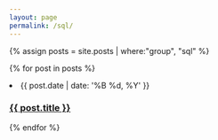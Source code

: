 ```yaml
---
layout: page
permalink: /sql/
---
```

{% assign posts = site.posts | where:"group", "sql" %}

{% for post in posts %}
<li>
<span class="date">{{ post.date | date: '%B %d, %Y' }}</span>
<h3>
<a class="post-link" href="{{ site.url }}{{site.baseurl}}{{ post.url }}">{{ post.title }}</a>
</h3>
</li>
{% endfor %}


